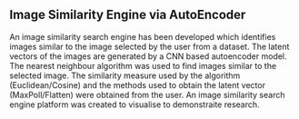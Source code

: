 ## Image Similarity Engine via AutoEncoder
An image similarity search engine has been developed which identifies images similar to the image selected by the user from a dataset. The latent vectors of the images are generated by a CNN based autoencoder model. The nearest neighbour algorithm was used to find images similar to the selected image. The similarity measure used by the algorithm (Euclidean/Cosine) and the methods used to obtain the latent vector (MaxPoll/Flatten) were obtained from the user. An image similarity search engine platform was created to visualise to demonstraite research.
